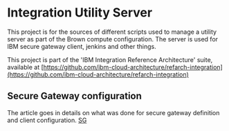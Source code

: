 # Integration Utility Server
This project is for the sources of different scripts used to manage a utility server as part of the Brown compute configuration. The server is used for IBM secure gateway client, jenkins and other things.

This project is part of the 'IBM Integration Reference Architecture' suite, available at [https://github.com/ibm-cloud-architecture/refarch-integration](https://github.com/ibm-cloud-architecture/refarch-integration)

## Secure Gateway configuration
The article goes in details on what was done for secure gateway definition and client configuration. [SG](docs/ConfigureSecureGateway.md)
